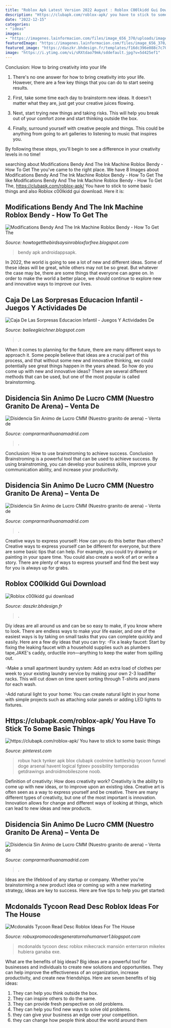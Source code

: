```yaml
---
title: "Roblox Apk Latest Version 2022 August : Roblox C00lkidd Gui Download"
description: "Https://clubapk.com/roblox-apk/ you have to stick to some basic things"
date: "2022-12-15"
categories:
- "ideas"
images:
- "https://imagenes.lainformacion.com/files/image_656_370/uploads/imagenes/2017/09/16/59bc7445c1a63.jpeg"
featuredImage: "https://imagenes.lainformacion.com/files/image_656_370/uploads/imagenes/2017/09/16/59bc7445c1a63.jpeg"
featured_image: "https://daszkr.bhdesign.fr/templates/f16dc396e088c7c707eabe9d7479e7a2/img/866f0615c3e5d010bafc35caf60c4804.jpg"
image: "https://i.ytimg.com/vi/sRXtdao79mk/sddefault.jpg?v=5d425ef1"
---
```



Conclusion: How to bring creativity into your life
1. There's no one answer for how to bring creativity into your life. However, there are a few key things that you can do to start seeing results.
2. First, take some time each day to brainstorm new ideas. It doesn't matter what they are, just get your creative juices flowing.

3. Next, start trying new things and taking risks. This will help you break out of your comfort zone and start thinking outside the box.

4. Finally, surround yourself with creative people and things. This could be anything from going to art galleries to listening to music that inspires you.

By following these steps, you'll begin to see a difference in your creativity levels in no time!

	

		
searching about Modifications Bendy And The Ink Machine Roblox Bendy - How To Get The you've came to the right place. We have 8 Images about Modifications Bendy And The Ink Machine Roblox Bendy - How To Get The like Modifications Bendy And The Ink Machine Roblox Bendy - How To Get The, https://clubapk.com/roblox-apk/ You have to stick to some basic things and also Roblox c00lkidd gui download. Here it is:
		
    
## Modifications Bendy And The Ink Machine Roblox Bendy - How To Get The

<img loading=lazy src="https://pbs.twimg.com/media/EX6Hs5YWAAYUDCs.jpg" onerror="this.onerror=null;this.src='https://tse1.mm.bing.net/th?id=OIP.hz-i1a3UNn2u9a73l5Fq0gHaEK&amp;pid=15.1';" alt="Modifications Bendy And The Ink Machine Roblox Bendy - How To Get The">

_Source: howtogetthebirdsaysinrobloxforfree.blogspot.com_

>bendy apk androidappsapk. 

	

In 2022, the world is going to see a lot of new and different ideas. Some of these ideas will be great, while others may not be so great. But whatever the case may be, there are some things that everyone can agree on. In order to make the world a better place, we should continue to explore new and innovative ways to improve our lives.

    
## Caja De Las Sorpresas Educacion Infantil - Juegos Y Actividades De

<img loading=lazy src="https://i1.wp.com/mamay1000cosasmas.com/wp-content/uploads/2018/02/CajadelasSorpresas-Tacto-7-1024x768.jpg" onerror="this.onerror=null;this.src='https://tse1.mm.bing.net/th?id=OIP.aIfRwWPBkXOckhLfHhmX8AHaFj&amp;pid=15.1';" alt="Caja De Las Sorpresas Educacion Infantil - Juegos Y Actividades De">

_Source: baileegleichner.blogspot.com_

>. 

	

When it comes to planning for the future, there are many different ways to approach it. Some people believe that ideas are a crucial part of this process, and that without some new and innovative thinking, we could potentially see great things happen in the years ahead. So how do you come up with new and innovative ideas? There are several different methods that can be used, but one of the most popular is called brainstorming.

    
## Disidencia Sin Animo De Lucro CMM (Nuestro Granito De Arena) – Venta De

<img loading=lazy src="https://imagenes.elpais.com/resizer/xD_2DGv5XJYAtf6cx75MJSjxH_o=/1500x0/cloudfront-eu-central-1.images.arcpublishing.com/prisa/UUA4MGZAHNHN7M3VFTUUBWDXZ4.jpg" onerror="this.onerror=null;this.src='https://tse1.mm.bing.net/th?id=OIP.T95ONEip0-onXIJZXkmr9wHaEK&amp;pid=15.1';" alt="Disidencia Sin Animo de Lucro CMM (Nuestro granito de arena) – Venta de">

_Source: comprarmarihuanamadrid.com_

>. 

	

Conclusion: How to use brainstroming to achieve success.
Conclusion
Brainstroming is a powerful tool that can be used to achieve success. By using brainstroming, you can develop your business skills, improve your communication ability, and increase your productivity.

    
## Disidencia Sin Animo De Lucro CMM (Nuestro Granito De Arena) – Venta De

<img loading=lazy src="https://s1.eestatic.com/2020/11/20/actualidad/actualidad_537457966_165638051_1024x576.jpg" onerror="this.onerror=null;this.src='https://tse3.mm.bing.net/th?id=OIP.8mJ_CgHqeAs4xmkSBFEqNQHaEK&amp;pid=15.1';" alt="Disidencia Sin Animo de Lucro CMM (Nuestro granito de arena) – Venta de">

_Source: comprarmarihuanamadrid.com_

>. 

	

Creative ways to express yourself: How can you do this better than others?
Creative ways to express yourself can be different for everyone, but there are some basic tips that can help. For example, you could try drawing or painting in your spare time. You could also create a work of art or write a story. There are plenty of ways to express yourself and find the best way for you is always up for grabs.

    
## Roblox C00lkidd Gui Download

<img loading=lazy src="https://daszkr.bhdesign.fr/templates/f16dc396e088c7c707eabe9d7479e7a2/img/866f0615c3e5d010bafc35caf60c4804.jpg" onerror="this.onerror=null;this.src='https://tse1.mm.bing.net/th?id=OIP.n_AgQSlZ5LVmX5Nwb5sNMACCBJ&amp;pid=15.1';" alt="Roblox c00lkidd gui download">

_Source: daszkr.bhdesign.fr_

>. 

	

Diy ideas are all around us and can be so easy to make, if you know where to look.
There are endless ways to make your life easier, and one of the easiest ways is by taking on small tasks that you can complete quickly and easily. Here are a few diy ideas that you can try:
-Fix a leaky faucet: Start by fixing the leaking faucet with a household supplies such as plumbers tape,JAKE's caddy, orductile iron—anything to keep the water from spilling out.

-Make a small apartment laundry system: Add an extra load of clothes per week to your existing laundry service by making your own 2-3 loadlifter racks. This will cut down on time spent sorting through T-shirts and jeans for each wash.

-Add natural light to your home: You can create natural light in your home with simple projects such as attaching solar panels or adding LED lights to fixtures.

    
## Https://clubapk.com/roblox-apk/ You Have To Stick To Some Basic Things

<img loading=lazy src="https://i.pinimg.com/originals/5a/f2/1b/5af21b0ad02ac194e07fe151e0e1cdbc.png" onerror="this.onerror=null;this.src='https://tse1.mm.bing.net/th?id=OIP.w1_td7uxG2XSDdKPMJitQQHaHa&amp;pid=15.1';" alt="https://clubapk.com/roblox-apk/ You have to stick to some basic things">

_Source: pinterest.com_

>robux hack tynker apk blox clubapk coolmine battleship tycoon funnel doge arsenal havent logical fgteev possibility temporadas getdrawings androidmobileszone noob. 

	

Definition of creativity: How does creativity work?
Creativity is the ability to come up with new ideas, or to improve upon an existing idea. Creative art is often seen as a way to express yourself and be creative. There are many different types of creativity, but one of the most important is innovation. Innovation allows for change and different ways of looking at things, which can lead to new ideas and new products.

    
## Disidencia Sin Animo De Lucro CMM (Nuestro Granito De Arena) – Venta De

<img loading=lazy src="https://imagenes.lainformacion.com/files/image_656_370/uploads/imagenes/2017/09/16/59bc7445c1a63.jpeg" onerror="this.onerror=null;this.src='https://tse3.mm.bing.net/th?id=OIP.TybRjdKQeEq2RUVUgkQFlQHaEL&amp;pid=15.1';" alt="Disidencia Sin Animo de Lucro CMM (Nuestro granito de arena) – Venta de">

_Source: comprarmarihuanamadrid.com_

>. 

	

Ideas are the lifeblood of any startup or company. Whether you're brainstorming a new product idea or coming up with a new marketing strategy, ideas are key to success. Here are five tips to help you get started: 

    
## Mcdonalds Tycoon Read Desc Roblox Ideas For The House

<img loading=lazy src="https://i.ytimg.com/vi/sRXtdao79mk/sddefault.jpg?v=5d425ef1" onerror="this.onerror=null;this.src='https://tse3.mm.bing.net/th?id=OIP.5O3W9WcxeDparKLl7YbWDgHaFj&amp;pid=15.1';" alt="Mcdonalds Tycoon Read Desc Roblox Ideas For The House">

_Source: robuxpromocodesgeneratornohumanver1.blogspot.com_

>mcdonalds tycoon desc roblox mikecrack mansión enterraron mikelex hubiera ganaba exe. 

	

What are the benefits of big ideas?
Big ideas are a powerful tool for businesses and individuals to create new solutions and opportunities. They can help improve the effectiveness of an organization, increase productivity, and create new friendships. Here are seven benefits of big ideas:
1. They can help you think outside the box.
2. They can inspire others to do the same.
3. They can provide fresh perspective on old problems.
4. They can help you find new ways to solve old problems.
5. they can give your business an edge over your competition.
6. they can change how people think about the world around them     
